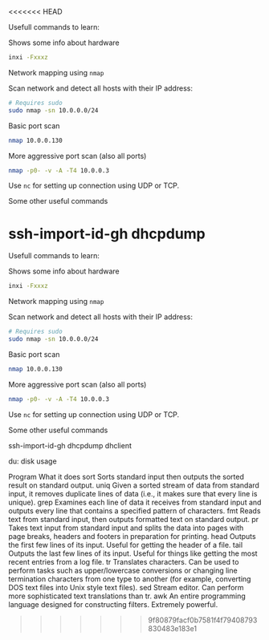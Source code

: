 <<<<<<< HEAD

Usefull commands to learn:

Shows some info about hardware
```bash
inxi -Fxxxz
```

Network mapping using `nmap`

Scan network and detect all hosts with their IP address:

```bash
# Requires sudo
sudo nmap -sn 10.0.0.0/24
```

Basic port scan

```bash
nmap 10.0.0.130
```

More aggressive port scan (also all ports)

```bash
nmap -p0- -v -A -T4 10.0.0.3
```

Use `nc` for setting up connection using UDP or TCP.



Some other useful commands

ssh-import-id-gh
dhcpdump
=======

Usefull commands to learn:

Shows some info about hardware
```bash
inxi -Fxxxz
```

Network mapping using `nmap`

Scan network and detect all hosts with their IP address:

```bash
# Requires sudo
sudo nmap -sn 10.0.0.0/24
```

Basic port scan

```bash
nmap 10.0.0.130
```

More aggressive port scan (also all ports)

```bash
nmap -p0- -v -A -T4 10.0.0.3
```

Use `nc` for setting up connection using UDP or TCP.

Some other useful commands

ssh-import-id-gh
dhcpdump
dhclient

du: disk usage

Program	What it does
sort	Sorts standard input then outputs the sorted result on standard output.
uniq	Given a sorted stream of data from standard input, it removes duplicate lines of data (i.e., it makes sure that every line is unique).
grep	Examines each line of data it receives from standard input and outputs every line that contains a specified pattern of characters.
fmt	Reads text from standard input, then outputs formatted text on standard output.
pr	Takes text input from standard input and splits the data into pages with page breaks, headers and footers in preparation for printing.
head	Outputs the first few lines of its input. Useful for getting the header of a file.
tail	Outputs the last few lines of its input. Useful for things like getting the most recent entries from a log file.
tr	Translates characters. Can be used to perform tasks such as upper/lowercase conversions or changing line termination characters from one type to another (for example, converting DOS text files into Unix style text files).
sed	Stream editor. Can perform more sophisticated text translations than tr.
awk	An entire programming language designed for constructing filters. Extremely powerful.
>>>>>>> 9f80879facf0b7581f4f79408793830483e183e1
